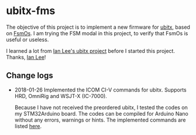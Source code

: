 # ubitx-fms

The objective of this project is to implement a new firmware for
[ubitx](http://www.hfsignals.com/index.php/ubitx/), based on
[FsmOs](https://github.com/qiwenmin/fsmos). I am trying the FSM modal in this
project, to verify that FsmOs is useful or useless.

I learned a lot from [Ian Lee's ubitx project](https://github.com/phdlee/ubitx)
before I started this project. Thanks, [Ian Lee](https://github.com/phdlee)!

## Change logs

* 2018-01-26 Implemented the ICOM CI-V commands for ubitx. Supports HRD,
  OmniRig and WSJT-X (IC-7000).
  
  Because I have not received the preordered ubitx, I tested the codes on my
  STM32Arduino board. The codes can be compiled for Arduino Nano without any
  errors, warnings or hints. The implemented commands are listed
  [here](ICOM-CI-V-Note.md).
